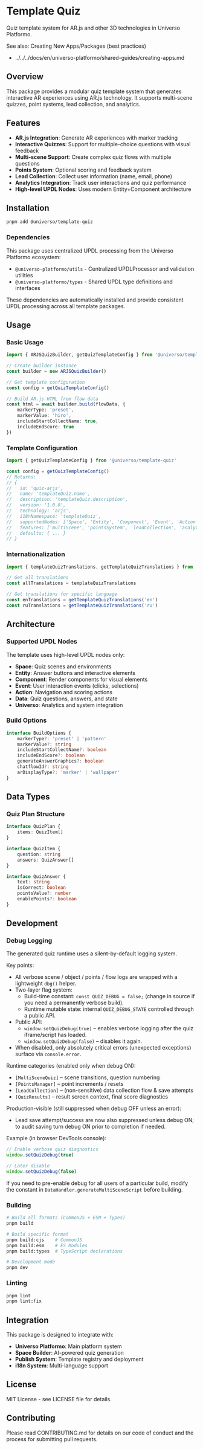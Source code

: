 # Template Quiz

Quiz template system for AR.js and other 3D technologies in Universo Platformo.

See also: Creating New Apps/Packages (best practices)

- ../../../docs/en/universo-platformo/shared-guides/creating-apps.md
## Overview

This package provides a modular quiz template system that generates interactive AR experiences using AR.js technology. It supports multi-scene quizzes, point systems, lead collection, and analytics.

## Features

-   **AR.js Integration**: Generate AR experiences with marker tracking
-   **Interactive Quizzes**: Support for multiple-choice questions with visual feedback
-   **Multi-scene Support**: Create complex quiz flows with multiple questions
-   **Points System**: Optional scoring and feedback system
-   **Lead Collection**: Collect user information (name, email, phone)
-   **Analytics Integration**: Track user interactions and quiz performance
-   **High-level UPDL Nodes**: Uses modern Entity+Component architecture

## Installation

```bash
pnpm add @universo/template-quiz
```

### Dependencies

This package uses centralized UPDL processing from the Universo Platformo ecosystem:

-   `@universo-platformo/utils` - Centralized UPDLProcessor and validation utilities
-   `@universo-platformo/types` - Shared UPDL type definitions and interfaces

These dependencies are automatically installed and provide consistent UPDL processing across all template packages.

## Usage

### Basic Usage

```typescript
import { ARJSQuizBuilder, getQuizTemplateConfig } from '@universo/template-quiz'

// Create builder instance
const builder = new ARJSQuizBuilder()

// Get template configuration
const config = getQuizTemplateConfig()

// Build AR.js HTML from flow data
const html = await builder.build(flowData, {
    markerType: 'preset',
    markerValue: 'hiro',
    includeStartCollectName: true,
    includeEndScore: true
})
```

### Template Configuration

```typescript
import { getQuizTemplateConfig } from '@universo/template-quiz'

const config = getQuizTemplateConfig()
// Returns:
// {
//   id: 'quiz-arjs',
//   name: 'templateQuiz.name',
//   description: 'templateQuiz.description',
//   version: '1.0.0',
//   technology: 'arjs',
//   i18nNamespace: 'templateQuiz',
//   supportedNodes: ['Space', 'Entity', 'Component', 'Event', 'Action', 'Data', 'Universo'],
//   features: ['multiScene', 'pointsSystem', 'leadCollection', 'analytics'],
//   defaults: { ... }
// }
```

### Internationalization

```typescript
import { templateQuizTranslations, getTemplateQuizTranslations } from '@universo/template-quiz'

// Get all translations
const allTranslations = templateQuizTranslations

// Get translations for specific language
const enTranslations = getTemplateQuizTranslations('en')
const ruTranslations = getTemplateQuizTranslations('ru')
```

## Architecture

### Supported UPDL Nodes

The template uses high-level UPDL nodes only:

-   **Space**: Quiz scenes and environments
-   **Entity**: Answer buttons and interactive elements
-   **Component**: Render components for visual elements
-   **Event**: User interaction events (clicks, selections)
-   **Action**: Navigation and scoring actions
-   **Data**: Quiz questions, answers, and state
-   **Universo**: Analytics and system integration

### Build Options

```typescript
interface BuildOptions {
    markerType?: 'preset' | 'pattern'
    markerValue?: string
    includeStartCollectName?: boolean
    includeEndScore?: boolean
    generateAnswerGraphics?: boolean
    chatflowId?: string
    arDisplayType?: 'marker' | 'wallpaper'
}
```

## Data Types

### Quiz Plan Structure

```typescript
interface QuizPlan {
    items: QuizItem[]
}

interface QuizItem {
    question: string
    answers: QuizAnswer[]
}

interface QuizAnswer {
    text: string
    isCorrect: boolean
    pointsValue?: number
    enablePoints?: boolean
}
```

## Development

### Debug Logging

The generated quiz runtime uses a silent-by-default logging system.

Key points:

- All verbose scene / object / points / flow logs are wrapped with a lightweight `dbg()` helper.
- Two-layer flag system:
    - Build-time constant: `const QUIZ_DEBUG = false;` (change in source if you need a permanently verbose build).
    - Runtime mutable state: internal `QUIZ_DEBUG_STATE` controlled through a public API.
- Public API:
    - `window.setQuizDebug(true)` – enables verbose logging after the quiz iframe/script has loaded.
    - `window.setQuizDebug(false)` – disables it again.
- When disabled, only absolutely critical errors (unexpected exceptions) surface via `console.error`.

Runtime categories (enabled only when debug ON):

- `[MultiSceneQuiz]` – scene transitions, question numbering
- `[PointsManager]` – point increments / resets
- `[LeadCollection]` – (non-sensitive) data collection flow & save attempts
- `[QuizResults]` – result screen context, final score diagnostics

Production-visible (still suppressed when debug OFF unless an error):

- Lead save attempt/success are now also suppressed unless debug ON; to audit saving turn debug ON prior to completion if needed.

Example (in browser DevTools console):

```js
// Enable verbose quiz diagnostics
window.setQuizDebug(true)

// Later disable
window.setQuizDebug(false)
```

If you need to pre-enable debug for all users of a particular build, modify the constant in `DataHandler.generateMultiSceneScript` before building.

### Building

```bash
# Build all formats (CommonJS + ESM + Types)
pnpm build

# Build specific format
pnpm build:cjs    # CommonJS
pnpm build:esm    # ES Modules
pnpm build:types  # TypeScript declarations

# Development mode
pnpm dev
```

### Linting

```bash
pnpm lint
pnpm lint:fix
```

## Integration

This package is designed to integrate with:

-   **Universo Platformo**: Main platform system
-   **Space Builder**: AI-powered quiz generation
-   **Publish System**: Template registry and deployment
-   **i18n System**: Multi-language support

## License

MIT License - see LICENSE file for details.

## Contributing

Please read CONTRIBUTING.md for details on our code of conduct and the process for submitting pull requests.

